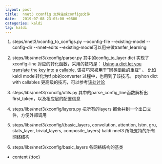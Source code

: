 ```yaml
---
layout: post
title:  nnet3 xconfig 文件生成configs文件
date:   2019-07-08 23:05:00 +0800
categories: kaldi
tag: kaldi
---
```


1. steps/nnet3/xconfig_to_configs.py --xconfig-file --existing-model --config-dir --nnet-edits
   --existing-model可以用来做tranfer_learning
   
2. steps/libs/nnet3/xconfig/parser.py
   其中的config_to_layer dict 实现了xconfig-line 对应的转化函数，采用的技巧是：
   [Using a dict let you translate the key into a callable.](https://softwareengineering.stackexchange.com/questions/182093/why-store-a-function-inside-a-python-dictionary/182095)
   该技巧常被用于”同类函数的重载“ 。 比如kaldi model转化为tf pb的converter 过程中，也用到了该技巧。
   ptyhon dict with callables 更高级的技巧，可以参考[该处讨论](https://stackoverflow.com/questions/14610346/how-can-i-process-a-python-dictionary-with-callables)
   
3. steps/libs/nnet3/xoncifg/utils.py
   其中的parse_config_line函数解析出first_token，以及相应层的配置信息

4. steps/libs/nnet3/xconfig/layers.py 
   把所有的layers 都合并到一个出口文件，方便外部调用

5. steps/libs/nnet3/xconfig/{basic_layers, convolution, attention, lstm, gru, stats_layer, trivial_layers, composite_layers}
   kaldi nnet3 所能支持的所有网络结构

6. steps/libs/nnet3/xconfig/basic_layers
   各网络结构的基类


* content
{:toc}

